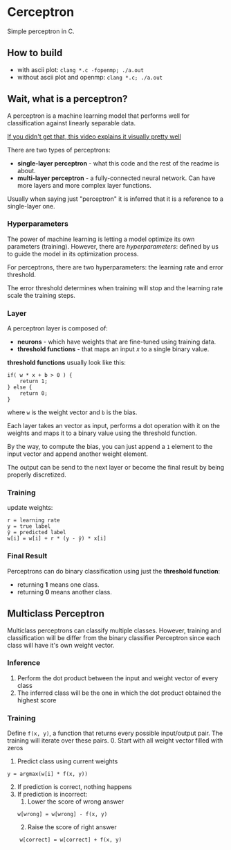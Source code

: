 # Cerceptron

Simple perceptron in C.

## How to build

* with ascii plot: `clang *.c -fopenmp; ./a.out`
* without ascii plot and openmp: `clang *.c; ./a.out`

## Wait, what is a perceptron?

A perceptron is a machine learning model that performs well for classification against linearly separable data.

[If you didn't get that, this video explains it visually pretty well](https://www.youtube.com/watch?v=4Gac5I64LM4)

There are two types of perceptrons:

* __single-layer perceptron__ - what this code and the rest of the readme is about.
* __multi-layer perceptron__ - a fully-connected neural network. Can have more layers and more complex layer functions.

Usually when saying just "perceptron" it is inferred that it is a reference to a single-layer one.

### Hyperparameters

The power of machine learning is letting a model optimize its own parameters (training). However, there
are _hyperparameters_: defined by us to guide the model in its optimization process.

For perceptrons, there are two hyperparameters: the learning rate and error threshold.

The error threshold determines when training will stop and the learning rate scale the training steps.

### Layer

A perceptron layer is composed of:

* __neurons__ - which have weights that are fine-tuned using training data.
* __threshold functions__ - that maps an input _x_ to a single binary value.

__threshold functions__ usually look like this:

```
if( w * x + b > 0 ) {
    return 1;
} else {
    return 0;
}
```

where `w` is the weight vector and `b` is the bias.

Each layer takes an vector as input, performs a dot operation with it on the weights and maps it to a binary value using the
threshold function.

By the way, to compute the bias, you can just append a `1` element to the input vector and append another weight element.

The output can be send to the next layer or become the final result by being properly discretized.

### Training

update weights:

```
r = learning rate
y = true label
ŷ = predicted label
w[i] = w[i] + r * (y - ŷ) * x[i]
```

### Final Result

Perceptrons can do binary classification using just the __threshold function__:

* returning __1__ means one class.
* returning __0__ means another class.

## Multiclass Perceptron

Multiclass perceptrons can classify multiple classes. However, training and classification will be differ from the binary classifier Perceptron since each class will have it's own weight vector.

### Inference

1. Perform the dot product between the input and weight vector of every class
2. The inferred class will be the one in which the dot product obtained the highest score

### Training

Define `f(x, y)`, a function that returns every possible input/output pair. The training will iterate over these pairs.
0. Start with all weight vector filled with zeros
1. Predict class using current weights
```
y = argmax(w[i] * f(x, y))
```
2. If prediction is correct, nothing happens
3. If prediction is incorrect:
	1. Lower the score of wrong answer
	```
	w[wrong] = w[wrong] - f(x, y)
	```
	2. Raise the score of right answer
```
	w[correct] = w[correct] + f(x, y)
```
